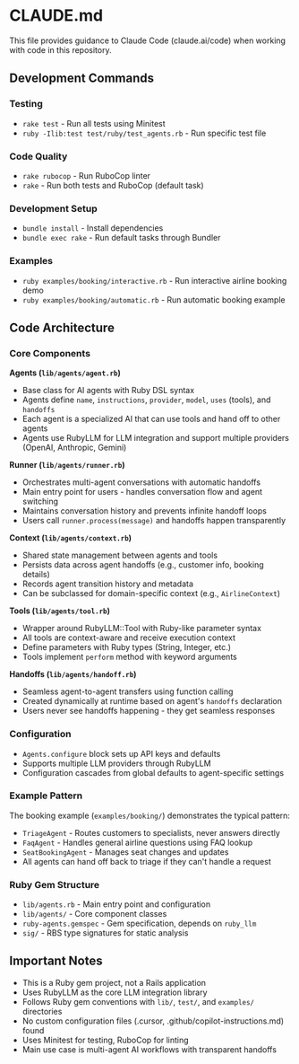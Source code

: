 # CLAUDE.md

This file provides guidance to Claude Code (claude.ai/code) when working with code in this repository.

## Development Commands

### Testing
- `rake test` - Run all tests using Minitest
- `ruby -Ilib:test test/ruby/test_agents.rb` - Run specific test file

### Code Quality
- `rake rubocop` - Run RuboCop linter
- `rake` - Run both tests and RuboCop (default task)

### Development Setup
- `bundle install` - Install dependencies
- `bundle exec rake` - Run default tasks through Bundler

### Examples
- `ruby examples/booking/interactive.rb` - Run interactive airline booking demo
- `ruby examples/booking/automatic.rb` - Run automatic booking example

## Code Architecture

### Core Components

**Agents (`lib/agents/agent.rb`)**
- Base class for AI agents with Ruby DSL syntax
- Agents define `name`, `instructions`, `provider`, `model`, `uses` (tools), and `handoffs`
- Each agent is a specialized AI that can use tools and hand off to other agents
- Agents use RubyLLM for LLM integration and support multiple providers (OpenAI, Anthropic, Gemini)

**Runner (`lib/agents/runner.rb`)**
- Orchestrates multi-agent conversations with automatic handoffs
- Main entry point for users - handles conversation flow and agent switching
- Maintains conversation history and prevents infinite handoff loops
- Users call `runner.process(message)` and handoffs happen transparently

**Context (`lib/agents/context.rb`)**
- Shared state management between agents and tools
- Persists data across agent handoffs (e.g., customer info, booking details)
- Records agent transition history and metadata
- Can be subclassed for domain-specific context (e.g., `AirlineContext`)

**Tools (`lib/agents/tool.rb`)**
- Wrapper around RubyLLM::Tool with Ruby-like parameter syntax
- All tools are context-aware and receive execution context
- Define parameters with Ruby types (String, Integer, etc.)
- Tools implement `perform` method with keyword arguments

**Handoffs (`lib/agents/handoff.rb`)**
- Seamless agent-to-agent transfers using function calling
- Created dynamically at runtime based on agent's `handoffs` declaration
- Users never see handoffs happening - they get seamless responses

### Configuration
- `Agents.configure` block sets up API keys and defaults
- Supports multiple LLM providers through RubyLLM
- Configuration cascades from global defaults to agent-specific settings

### Example Pattern
The booking example (`examples/booking/`) demonstrates the typical pattern:
- `TriageAgent` - Routes customers to specialists, never answers directly
- `FaqAgent` - Handles general airline questions using FAQ lookup
- `SeatBookingAgent` - Manages seat changes and updates
- All agents can hand off back to triage if they can't handle a request

### Ruby Gem Structure
- `lib/agents.rb` - Main entry point and configuration
- `lib/agents/` - Core component classes
- `ruby-agents.gemspec` - Gem specification, depends on `ruby_llm`
- `sig/` - RBS type signatures for static analysis

## Important Notes

- This is a Ruby gem project, not a Rails application
- Uses RubyLLM as the core LLM integration library
- Follows Ruby gem conventions with `lib/`, `test/`, and `examples/` directories
- No custom configuration files (.cursor, .github/copilot-instructions.md) found
- Uses Minitest for testing, RuboCop for linting
- Main use case is multi-agent AI workflows with transparent handoffs